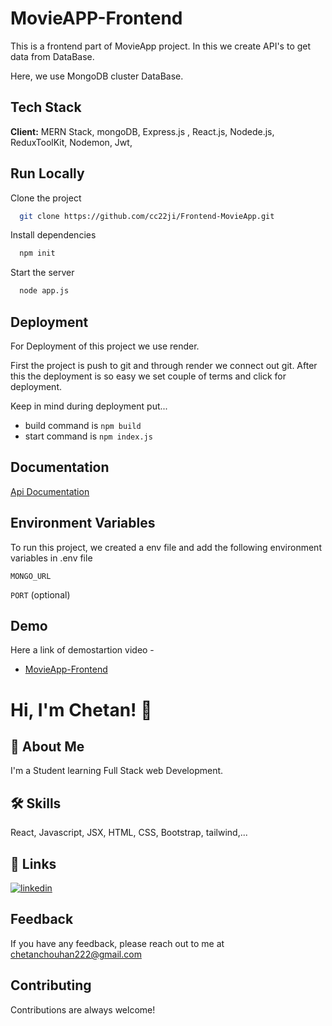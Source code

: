 # MovieAPP-Frontend

This is a frontend part of MovieApp project. 
In this we create API's to get data from DataBase.

Here, we use MongoDB cluster DataBase.




## Tech Stack

**Client:**  MERN Stack, mongoDB, Express.js , React.js, Nodede.js, ReduxToolKit, Nodemon, Jwt,




## Run Locally

Clone the project

```bash
  git clone https://github.com/cc22ji/Frontend-MovieApp.git
```

Install dependencies

```bash
  npm init
```

Start the server

```bash
  node app.js 
```


## Deployment

For Deployment of this project we use render.

First the project is push to git and through render we connect out git. After this the deployment is so easy we set couple of terms and click for deployment.

Keep in mind during deployment put...
* build command is  `npm build`
* start command is `npm index.js`



## Documentation

[Api Documentation]( https://documenter.getpostman.com/view/26908207/2s9Ykoe1uc)





## Environment Variables

To run this project, we created a env file and  add the following environment variables in .env file

`MONGO_URL`

`PORT` (optional)


## Demo
Here a link of demostartion video -

 - [MovieApp-Frontend]()


# Hi, I'm Chetan! 👋


## 🚀 About Me
I'm a Student learning Full Stack web Development.


 


## 🛠 Skills
React, Javascript, JSX, HTML, CSS, Bootstrap, tailwind,...


## 🔗 Links

[![linkedin](https://img.shields.io/badge/linkedin-0A66C2?style=for-the-badge&logo=linkedin&logoColor=white)](www.linkedin.com/in/chetan-chouhan-06b954167)



## Feedback

If you have any feedback, please reach out to me at chetanchouhan222@gmail.com


## Contributing

Contributions are always welcome!